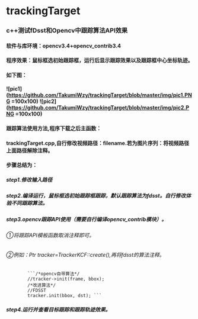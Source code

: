 # trackingTarget
###  c++测试fDsst和Opencv中跟踪算法API效果
#### 软件与库环境：opencv3.4+opencv_contrib3.4
#### 程序效果：鼠标框选初始跟踪框，运行后显示跟踪效果以及跟踪框中心坐标轨迹。
#### 如下图：
#### ![pic1](https://github.com/TakumiWzy/trackingTarget/blob/master/img/pic1.PNG =100x100) ![pic2](https://github.com/TakumiWzy/trackingTarget/blob/master/img/pic2.PNG =100x100)

#### 跟踪算法使用方法,程序下载之后主函数：
#### trackingTarget.cpp,自行修改视频路径：filename.若为图片序列：将视频路径上面路径解除注释。
#### 步骤总结为：
##### step1.修改输入路径
##### step2.编译运行，鼠标框选初始跟踪框跟踪，默认跟踪算法为fdsst。自行修改体验不同跟踪算法。
##### step3.opencv跟踪API使用（需要自行编译opencv_contrib模块）。
###### ①将跟踪API模板函数取消注释即可。
###### ②例如：Ptr<TrackerKCF> tracker=TrackerKCF::create(),再将fdsst的算法注释。			
			```/*opencv自带算法*/
			//tracker->init(frame, bbox);
			/*改进算法*/
			//FDSST
			tracker.init(bbox, dst); ```

##### step4.运行并查看目标跟踪和跟踪轨迹效果。


